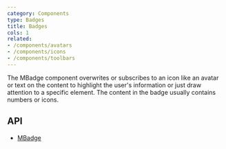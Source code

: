 ```yaml
---
category: Components
type: Badges
title: Badges
cols: 1
related:
- /components/avatars
- /components/icons
- /components/toolbars
---
```


The MBadge component overwrites or subscribes to an icon like an avatar or text on the content to highlight the user's information or just draw attention to a specific element. The content in the badge usually contains numbers or icons.

## API

- [MBadge](/api/MBadge)